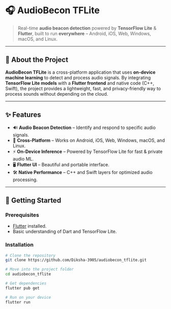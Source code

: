 # 🎧 AudioBecon TFLite  

> Real-time **audio beacon detection** powered by **TensorFlow Lite** & **Flutter**, built to run **everywhere** – Android, iOS, Web, Windows, macOS, and Linux.  

---

## 🌟 About the Project  
**AudioBecon TFLite** is a cross-platform application that uses **on-device machine learning** to detect and process audio signals. By integrating **TensorFlow Lite models** with a **Flutter frontend** and native code (C++, Swift), the project provides a lightweight, fast, and privacy-friendly way to process sounds without depending on the cloud.  

---

## ✨ Features  
- 🔊 **Audio Beacon Detection** – Identify and respond to specific audio signals.  
- 📱 **Cross-Platform** – Works on Android, iOS, Web, Windows, macOS, and Linux.  
- ⚡ **On-Device Inference** – Powered by TensorFlow Lite for fast & private audio ML.  
- 🖥️ **Flutter UI** – Beautiful and portable interface.  
- 🛠️ **Native Performance** – C++ and Swift layers for optimized audio processing.  

---

## 🚀 Getting Started  

### Prerequisites  
- [Flutter](https://flutter.dev/docs/get-started/install) installed.  
- Basic understanding of Dart and TensorFlow Lite.  

### Installation  
```bash
# Clone the repository
git clone https://github.com/Diksha-3905/audiobecon_tflite.git

# Move into the project folder
cd audiobecon_tflite

# Get dependencies
flutter pub get

# Run on your device
flutter run
